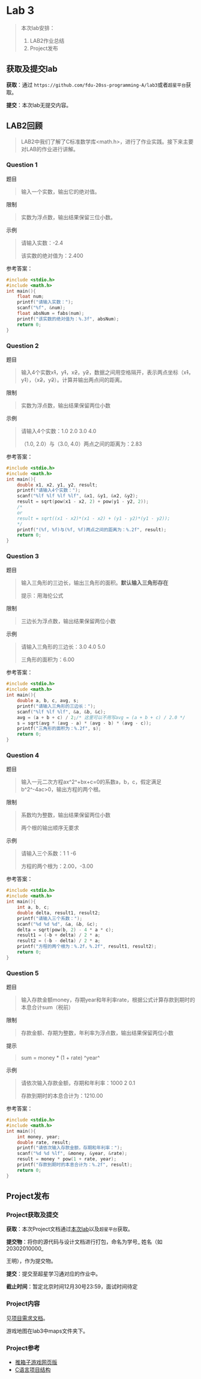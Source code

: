 # Lab 3

>本次lab安排：
>
>1. LAB2作业总结
>2. Project发布



## 获取及提交lab

**获取**：通过 `https://github.com/fdu-20ss-programming-A/lab3`或者`超星平台`获取。

**提交**：本次lab无提交内容。



## LAB2回顾

> LAB2中我们了解了C标准数学库<math.h>，进行了作业实践。接下来主要对LAB的作业进行讲解。

### Question 1

题目

> 输入一个实数，输出它的绝对值。

限制

> 实数为浮点数，输出结果保留三位小数。

示例

> 请输入实数：-2.4
>
> 该实数的绝对值为：2.400

参考答案：

```c
#include <stdio.h>
#include <math.h>
int main(){
    float num;
    printf("请输入实数：");
    scanf("%f", &num);
    float absNum = fabs(num);
    printf("该实数的绝对值为：%.3f", absNum);
    return 0;
}
```



### Question 2

题目

> 输入4个实数x~~1~~，y~~1~~，x~~2~~，y~~2~~，数据之间用空格隔开，表示两点坐标（x~~1~~，y~~1~~），（x~~2~~，y~~2~~）。计算并输出两点间的距离。

限制

> 实数为浮点数，输出结果保留两位小数

示例

> 请输入4个实数：1.0 2.0 3.0 4.0
>
> （1.0, 2.0）与（3.0, 4.0）两点之间的距离为：2.83

参考答案：

```c
#include <stdio.h>
#include <math.h>
int main(){
    double x1, x2, y1, y2, result;
    printf("请输入4个实数：");
    scanf("%lf %lf %lf %lf", &x1, &y1, &x2, &y2);
    result = sqrt(pow(x1 - x2, 2) + pow(y1 - y2, 2));
    /*
    or
    result = sqrt((x1 - x2)*(x1 - x2) + (y1 - y2)*(y1 - y2));
    */
    printf("(%f, %f)与(%f, %f)两点之间的距离为：%.2f", result);
    return 0;
}
```



### Question 3

题目

> 输入三角形的三边长，输出三角形的面积。**默认输入三角形存在**
>
> 提示：用海伦公式

限制

> 三边长为浮点数，输出结果保留两位小数

示例

> 请输入三角形的三边长：3.0 4.0 5.0
>
> 三角形的面积为：6.00

参考答案：

```c
#include <stdio.h>
#include <math.h>
int main(){
    double a, b, c, avg, s;
    printf("请输入三角形的三边长：");
    scanf("%lf %lf %lf", &a, &b, &c);
    avg = (a + b + c) / 2;/* 这里可以不用写avg = (a + b + c) / 2.0 */
    s = sqrt(avg * (avg - a) * (avg - b) * (avg - c));
    printf("三角形的面积为：%.2f", s);
    return 0;
}
```



### Question 4

题目

> 输入一元二次方程ax^2^+bx+c=0的系数a，b，c，假定满足b^2^-4ac>0，输出方程的两个根。

限制

> 系数均为整数，输出结果保留两位小数
>
> 两个根的输出顺序无要求

示例

> 请输入三个系数：1 1 -6
>
> 方程的两个根为：2.00，-3.00

参考答案：

```c
#include <stdio.h>
#include <math.h>
int main(){
    int a, b, c;
    double delta, result1, result2;
    printf("请输入三个系数：");
    scanf("%d %d %d", &a, &b, &c);
    delta = sqrt(pow(b, 2) - 4 * a * c);
    result1 = (-b + delta) / 2 * a;
    result2 = (-b - delta) / 2 * a;
    printf("方程的两个根为：%.2f，%.2f", result1, result2);
    return 0;
}
```



### Question 5

题目

> 输入存款金额money，存期year和年利率rate，根据公式计算存款到期时的本息合计sum（税前）

限制

> 存款金额、存期为整数，年利率为浮点数，输出结果保留两位小数

提示

> sum = money * (1 + rate) ^year^

示例

> 请依次输入存款金额，存期和年利率：1000 2 0.1
>
> 存款到期时的本息合计为：1210.00

参考答案：

```c
#include <stdio.h>
#include <math.h>
int main(){
    int money, year;
    double rate, result;
    printf("请依次输入存款金额，存期和年利率：");
    scanf("%d %d %lf", &money, &year, &rate);
    result = money * pow(1 + rate, year);
    printf("存款到期时的本息合计为：%.2f", result);
    return 0;
}
```



## Project发布

### Project获取及提交

**获取**：本次Project文档通过[本次lab](https://github.com/fdu-20ss-programming-A/lab3)以及`超星平台`获取。

**提交物**：将你的源代码与设计文档进行打包，命名为学号_ 姓名（如20302010000_

王明），作为提交物。

**提交**：提交至超星学习通对应的作业中。

**截止时间**：暂定北京时间12月30号23:59，面试时间待定



### Project内容

见[项目需求文档](https://github.com/fdu-20ss-programming-A/lab3/blob/main/project.pdf)。

游戏地图在lab3中maps文件夹下。



### Project参考

+ [推箱子游戏网页版](http://www.game-sokoban.com/)
+ [C语言项目结构](https://stackoverflow.com/questions/2360734/whats-a-good-directory-structure-for-larger-c-projects-using-makefile)
